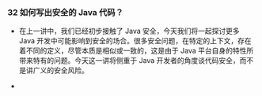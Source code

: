 ### 32 如何写出安全的 Java 代码？
- 在上一讲中，我们已经初步接触了 Java 安全，今天我们将一起探讨更多 Java 开发中可能影响到安全的场合。很多安全问题，在特定的上下文，存在着不同的定义，尽管本质是相似或一致的，这是由于 Java 平台自身的特性所带来特有的问题。今天这一讲将侧重于 Java 开发者的角度谈代码安全，而不是讲广义的安全风险。
>
- 
























